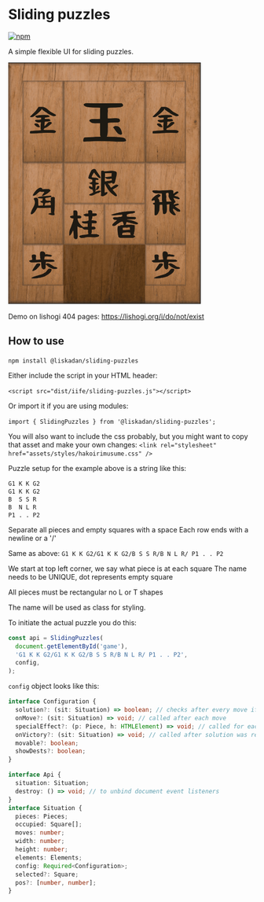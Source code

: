 # Sliding puzzles

[![npm](https://img.shields.io/npm/v/@liskadan/sliding-puzzles)](https://www.npmjs.com/package/@liskadan/sliding-puzzles)

A simple flexible UI for sliding puzzles.

![Hakoiri musume](/assets/preview.gif)

Demo on lishogi 404 pages: https://lishogi.org/i/do/not/exist

## How to use

`npm install @liskadan/sliding-puzzles`

Either include the script in your HTML header:

`<script src="dist/iife/sliding-puzzles.js"></script>`

Or import it if you are using modules:

`import { SlidingPuzzles } from '@liskadan/sliding-puzzles';`

You will also want to include the css probably, but you might want to copy that asset and make your own changes:
`<link rel="stylesheet" href="assets/styles/hakoirimusume.css" />`

Puzzle setup for the example above is a string like this:

```
G1 K K G2
G1 K K G2
B  S S R
B  N L R
P1 . . P2
```

Separate all pieces and empty squares with a space
Each row ends with a newline or a '/'

Same as above: `G1 K K G2/G1 K K G2/B S S R/B N L R/ P1 . . P2`

We start at top left corner, we say what piece is at each square
The name needs to be UNIQUE, dot represents empty square

All pieces must be rectangular no L or T shapes

The name will be used as class for styling.

To initiate the actual puzzle you do this:

```typescript
const api = SlidingPuzzles(
  document.getElementById('game'),
  'G1 K K G2/G1 K K G2/B S S R/B N L R/ P1 . . P2',
  config,
);
```

`config` object looks like this:

```typescript
interface Configuration {
  solution?: (sit: Situation) => boolean; // checks after every move if solution was reached
  onMove?: (sit: Situation) => void; // called after each move
  specialEffect?: (p: Piece, h: HTMLElement) => void; // called for each piece during rendering, you can highlight a piece when correctly placed for example
  onVictory?: (sit: Situation) => void; // called after solution was reached
  movable?: boolean;
  showDests?: boolean;
}
```

```typescript
interface Api {
  situation: Situation;
  destroy: () => void; // to unbind document event listeners
}
interface Situation {
  pieces: Pieces;
  occupied: Square[];
  moves: number;
  width: number;
  height: number;
  elements: Elements;
  config: Required<Configuration>;
  selected?: Square;
  pos?: [number, number];
}
```
